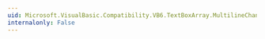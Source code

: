 ```yaml
---
uid: Microsoft.VisualBasic.Compatibility.VB6.TextBoxArray.MultilineChanged
internalonly: False
---
```

